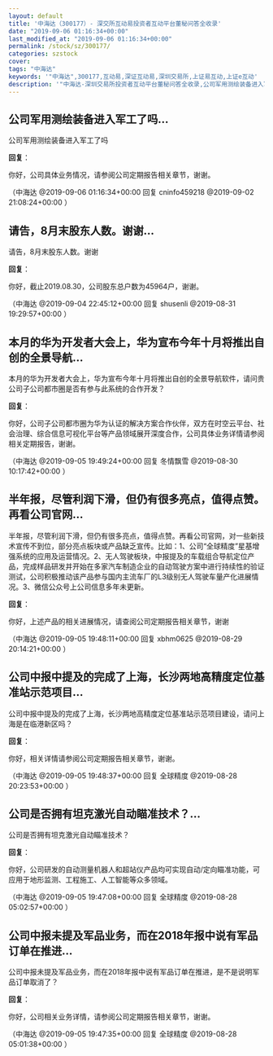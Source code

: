 ```yaml
---
layout: default
title: '中海达（300177）- 深交所互动易投资者互动平台董秘问答全收录'
date: "2019-09-06 01:16:34+00:00"
last_modified_at: "2019-09-06 01:16:34+00:00"
permalink: /stock/sz/300177/
categories: szstock
cover: 
tags: "中海达"
keywords: '"中海达",300177,互动易,深证互动易,深圳交易所,上证易互动,上证e互动'
description: '"中海达-深圳交易所投资者互动平台董秘问答全收录,公司军用测绘装备进入军工了吗"'
---
```


## 公司军用测绘装备进入军工了吗...

公司军用测绘装备进入军工了吗

**回复**：

你好，公司具体业务情况，请参阅公司定期报告相关章节，谢谢。 

（中海达  @2019-09-06 01:16:34+00:00 回复 cninfo459218  @2019-09-02 21:08:24+00:00 ）

## 请告，8月末股东人数。谢谢...

请告，8月末股东人数。谢谢

**回复**：

你好，截止2019.08.30，公司股东总户数为45964户，谢谢。 

（中海达  @2019-09-04 22:45:12+00:00 回复 shusenli  @2019-08-31 19:29:57+00:00 ）

## 本月的华为开发者大会上，华为宣布今年十月将推出自创的全景导航...

本月的华为开发者大会上，华为宣布今年十月将推出自创的全景导航软件，请问贵公司子公司都市圈是否有参与此系统的合作开发？

**回复**：

你好，公司子公司都市圈为华为认证的解决方案合作伙伴，双方在时空云平台、社会治理、综合信息可视化平台等产品领域展开深度合作，公司具体业务详情请参阅相关定期报告，谢谢。 

（中海达  @2019-09-05 19:49:24+00:00 回复 冬情飘雪  @2019-08-30 10:17:42+00:00 ）

## 半年报，尽管利润下滑，但仍有很多亮点，值得点赞。再看公司官网...

半年报，尽管利润下滑，但仍有很多亮点，值得点赞。再看公司官网，对一些新技术宣传不到位，部分亮点板块或产品缺乏宣传。比如：1、公司“全球精度”星基增强系统的应用及运营情况。2、无人驾驶板块，中报提及的车载组合导航定位产品，完成样品研发并开始在多家汽车制造企业的自动驾驶方案中进行持续性的验证测试，公司积极推动该产品参与国内主流车厂的L3级别无人驾驶车量产化进展情况。3、微信公众号上公司信息多年未更新。

**回复**：

你好，上述产品的相关进展情况，请查阅公司定期报告相关章节，谢谢 

（中海达  @2019-09-05 19:48:11+00:00 回复 xbhm0625  @2019-08-29 20:14:21+00:00 ）

## 公司中报中提及的完成了上海，长沙两地高精度定位基准站示范项目...

公司中报中提及的完成了上海，长沙两地高精度定位基准站示范项目建设，请问上海是在临港新区吗？

**回复**：

你好，相关详情请参阅公司定期报告相关章节，谢谢。 

（中海达  @2019-09-05 19:48:37+00:00 回复 全球精度  @2019-08-28 20:23:53+00:00 ）

## 公司是否拥有坦克激光自动瞄准技术？...

公司是否拥有坦克激光自动瞄准技术？

**回复**：

你好，公司研发的自动测量机器人和超站仪产品均可实现自动/定向瞄准功能，可应用于地形监测、工程施工、人工智能等众多领域。 

（中海达  @2019-09-05 19:47:08+00:00 回复 全球精度  @2019-08-28 05:02:57+00:00 ）

## 公司中报未提及军品业务，而在2018年报中说有军品订单在推进...

公司中报未提及军品业务，而在2018年报中说有军品订单在推进，是不是说明军品订单取消了？

**回复**：

你好，公司相关业务详情，请参阅公司定期报告相关章节，谢谢。 

（中海达  @2019-09-05 19:47:35+00:00 回复 全球精度  @2019-08-28 05:01:38+00:00 ）

